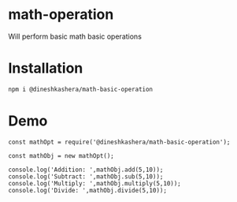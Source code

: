 # math-operation
Will perform basic math basic operations

# Installation
```bash
npm i @dineshkashera/math-basic-operation
```
# Demo
```angular2html
const mathOpt = require('@dineshkashera/math-basic-operation');

const mathObj = new mathOpt();

console.log('Addition: ',mathObj.add(5,10));
console.log('Subtract: ',mathObj.sub(5,10));
console.log('Multiply: ',mathObj.multiply(5,10));
console.log('Divide: ',mathObj.divide(5,10));
```